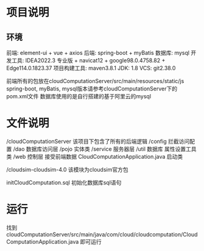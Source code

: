 # 项目说明

## 环境
前端: element-ui + vue + axios
后端: spring-boot + myBatis
数据库: mysql 
开发工具: IDEA2022.3 专业版 + navicat12 + google98.0.4758.82 + Edge114.0.1823.37
项目构建工具: maven3.8.1
JDK: 1.8
VCS: git2.38.0

前端所有的包放在cloudComputationServer/src/main/resources/static/js
spring-boot, myBatis, mysql版本请参考cloudComputationServer下的 pom.xml文件
数据库使用的是自行搭建的基于阿里云的mysql


# 文件说明

/cloudComputationServer
    该项目下包含了所有的后端逻辑
    /config
        拦截访问配置
    /dao
        数据库访问层
    /pojo
        实体类
    /service
        服务器层
    /util
        数据库 属性设置工具类
    /web
        控制层 接受前端数据
    CloudComputationApplication.java
        启动类

/cloudsim-cloudsim-4.0
    该模块为cloudsim官方包

initCloudComputation.sql
    初始化数据库sql语句

# 运行
找到
cloudComputationServer/src/main/java/com/cloud/cloudcomputation/CloudComputationApplication.java
即可运行

